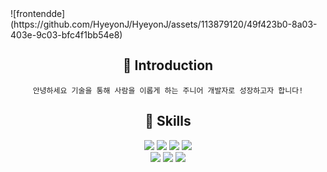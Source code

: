 <div style="height:50px">
![frontendde](https://github.com/HyeyonJ/HyeyonJ/assets/113879120/49f423b0-8a03-403e-9c03-bfc4f1bb54e8)
</div>


<div align=center>
  
  ## 💁 Introduction
    안녕하세요 기술을 통해 사람을 이롭게 하는 주니어 개발자로 성장하고자 합니다!

  ## 🔧 Skills
  <img src="https://img.shields.io/badge/react-61DAFB?style=flat&logo=react&logoColor=white"/>
  <img src="https://img.shields.io/badge/html5-E34F26?style=flat&logo=html5&logoColor=white"/>
  <img src="https://img.shields.io/badge/css3-1572B6?style=flat&logo=css3&logoColor=white"/>
  <img src="https://img.shields.io/badge/javascript-F7DF1E?style=flat&logo=javascript&logoColor=white"/>
  <br>  
  <img src="https://img.shields.io/badge/Java-007396?style=flat&logo=Java&logoColor=white" />
  <img src="https://img.shields.io/badge/springboot-6DB33F?style=flat&logo=springboot&logoColor=white"/>
  <img src="https://img.shields.io/badge/oracle-F80000?style=flat&logo=oracle&logoColor=white"/>

</div>



<!--
**HyeyonJ/HyeyonJ** is a ✨ _special_ ✨ repository because its `README.md` (this file) appears on your GitHub profile.

Here are some ideas to get you started:

- 🔭 I’m currently working on ...
- 🌱 I’m currently learning ...
- 👯 I’m looking to collaborate on ...
- 🤔 I’m looking for help with ...
- 💬 Ask me about ...
- 📫 How to reach me: ...
- 😄 Pronouns: ...
- ⚡ Fun fact: ...
-->
